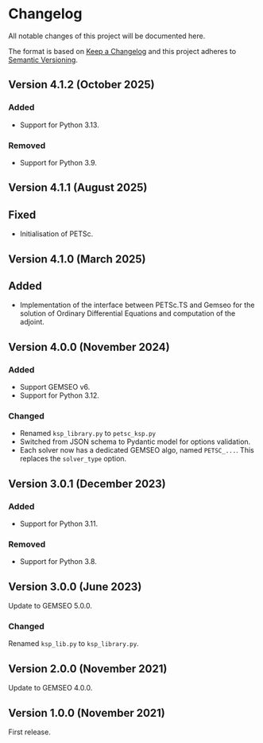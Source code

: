 <!--
Copyright 2021 IRT Saint Exupéry, https://www.irt-saintexupery.com

This work is licensed under the Creative Commons Attribution-ShareAlike 4.0
International License. To view a copy of this license, visit
http://creativecommons.org/licenses/by-sa/4.0/ or send a letter to Creative
Commons, PO Box 1866, Mountain View, CA 94042, USA.
-->

<!--
Changelog titles are:
- Added: for new features.
- Changed: for changes in existing functionality.
- Deprecated: for soon-to-be removed features.
- Removed: for now removed features.
- Fixed: for any bug fixes.
- Security: in case of vulnerabilities.
-->

# Changelog

All notable changes of this project will be documented here.

The format is based on
[Keep a Changelog](https://keepachangelog.com/en/1.0.0)
and this project adheres to
[Semantic Versioning](https://semver.org/spec/v2.0.0.html).

## Version 4.1.2 (October 2025)

### Added

- Support for Python 3.13.

### Removed

- Support for Python 3.9.

## Version 4.1.1 (August 2025)

## Fixed

- Initialisation of PETSc.

## Version 4.1.0 (March 2025)

## Added

- Implementation of the interface between PETSc.TS and Gemseo for the solution of Ordinary Differential Equations and computation of the adjoint.

## Version 4.0.0 (November 2024)

### Added

- Support GEMSEO v6.
- Support for Python 3.12.

### Changed

- Renamed `ksp_library.py` to `petsc_ksp.py`
- Switched from JSON schema to Pydantic model for options validation.
- Each solver now has a dedicated GEMSEO algo, named `PETSC_...`. This replaces the
  `solver_type` option.

## Version 3.0.1 (December 2023)

### Added

- Support for Python 3.11.

### Removed

- Support for Python 3.8.

## Version 3.0.0 (June 2023)

Update to GEMSEO 5.0.0.

### Changed

Renamed `ksp_lib.py` to `ksp_library.py`.

## Version 2.0.0 (November 2021)

Update to GEMSEO 4.0.0.

## Version 1.0.0 (November 2021)

First release.
